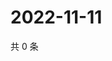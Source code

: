 # 2022-11-11

共 0 条

<!-- BEGIN WEIBO -->
<!-- 最后更新时间 Fri Nov 11 2022 01:19:56 GMT+0800 (China Standard Time) -->

<!-- END WEIBO -->
